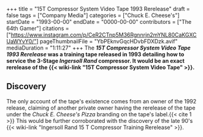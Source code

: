 +++
title = "15T Compressor System Video Tape 1993 Rerelease"
draft = false
tags = ["Company Media"]
categories = ["Chuck E. Cheese's"]
startDate = "1993-00-00"
endDate = "0000-00-00"
contributors = ["The 64th Gamer"]
citations = ["https://www.instagram.com/p/CeR2CTnp5M36Rgnnrjn2mYNL80CaKGXCUaWYvY0/"]
pageThumbnailFile = "YbPEknvGqcHDvbFDXDzk.avif"
mediaDuration = "1:11:27"
+++
The ***15T Compressor System Video Tape 1993 Rerelease* was a training tape released in 1993 detailing how to service the 3-Stage *Ingersoll Rand* compressor. It would be an exact rerelease of the {{< wiki-link "15T Compressor System Video Tape" >}}.**

## Discovery

The only account of the tape's existence comes from an owner of the 1992 release, claiming of another private owner having the rerelease of the tape under the *Chuck E. Cheese's Pizza* branding on the tape's label.{{< cite 1 >}} This would be further corroborated with the discovery of the late 90's {{< wiki-link "Ingersoll Rand 15 T Compressor Training Rerelease" >}}.
